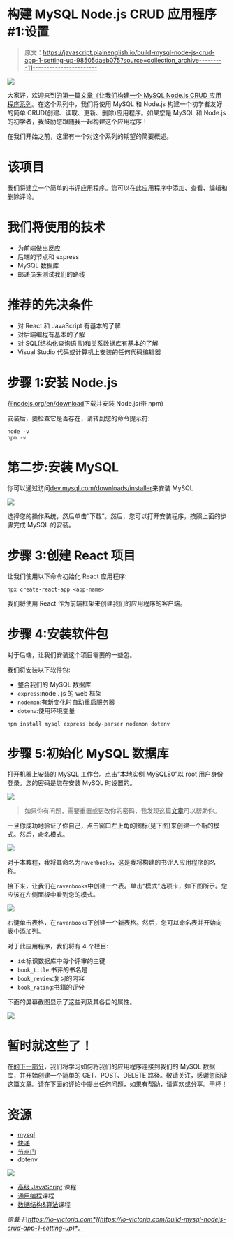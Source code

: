 # 构建 MySQL Node.js CRUD 应用程序#1:设置

> 原文：<https://javascript.plainenglish.io/build-mysql-node-js-crud-app-1-setting-up-98505daeb075?source=collection_archive---------11----------------------->

![](img/9b54384d04279055dc2ccb888f9181f6.png)

大家好，欢迎来到[的第一篇文章《让我们构建一个 MySQL Node.js CRUD 应用程序系列](https://hashnode.com/series/lets-build-a-mysql-nodejs-crud-app-ckhzrl98g022j99s11xymfqkn)。在这个系列中，我们将使用 MySQL 和 Node.js 构建一个初学者友好的简单 CRUD(创建、读取、更新、删除)应用程序。如果您是 MySQL 和 Node.js 的初学者，我鼓励您跟随我一起构建这个应用程序！

在我们开始之前，这里有一个对这个系列的期望的简要概述。

# 该项目

我们将建立一个简单的书评应用程序。您可以在此应用程序中添加、查看、编辑和删除评论。

# 我们将使用的技术

*   为前端做出反应
*   后端的节点和 express
*   MySQL 数据库
*   邮递员来测试我们的路线

# 推荐的先决条件

*   对 React 和 JavaScript 有基本的了解
*   对后端编程有基本的了解
*   对 SQL(结构化查询语言)和关系数据库有基本的了解
*   Visual Studio 代码或计算机上安装的任何代码编辑器

# 步骤 1:安装 Node.js

在[nodejs.org/en/download](http://nodejs.org/en/download)下载并安装 Node.js(带 npm)

安装后，要检查它是否存在，请转到您的命令提示符:

```
node -v
npm -v
```

# 第二步:安装 MySQL

你可以通过访问[dev.mysql.com/downloads/installer](https://dev.mysql.com/downloads/installer/)来安装 MySQL

![](img/529ee34fa0068ec063f7c126bc34ea1f.png)

选择您的操作系统，然后单击“下载”。然后，您可以打开安装程序，按照上面的步骤完成 MySQL 的安装。

# 步骤 3:创建 React 项目

让我们使用以下命令初始化 React 应用程序:

```
npx create-react-app <app-name>
```

我们将使用 React 作为前端框架来创建我们的应用程序的客户端。

# 步骤 4:安装软件包

对于后端，让我们安装这个项目需要的一些包。

我们将安装以下软件包:

*   整合我们的 MySQL 数据库
*   `express`:node . js 的 web 框架
*   `nodemon`:有新变化时自动重启服务器
*   `dotenv`:使用环境变量

```
npm install mysql express body-parser nodemon dotenv
```

# 步骤 5:初始化 MySQL 数据库

打开机器上安装的 MySQL 工作台。点击“本地实例 MySQL80”以 root 用户身份登录。您的密码是您在安装 MySQL 时设置的。

![](img/67732c3a78b632453cd484e8e94503b4.png)

> 如果你有问题，需要重置或更改你的密码，我发现这篇[文章](https://www.techrepublic.com/article/how-to-set-change-and-recover-a-mysql-root-password/)可以帮助你。

一旦你成功地验证了你自己，点击窗口左上角的图标(见下图)来创建一个新的模式。然后，命名模式。

![](img/6cc70acdb95f1edf2f215e6c496e39ab.png)

对于本教程，我将其命名为`ravenbooks`，这是我将构建的书评人应用程序的名称。

接下来，让我们在`ravenbooks`中创建一个表。单击“模式”选项卡，如下图所示。您应该在左侧面板中看到您的模式。

![](img/d1df9085e20dd8616af5319f4f195488.png)

右键单击表格，在`ravenbooks`下创建一个新表格。然后，您可以命名表并开始向表中添加列。

对于此应用程序，我们将有 4 个栏目:

*   `id`:标识数据库中每个评审的主键
*   `book_title`:书评的书名是
*   `book_review`:复习的内容
*   `book_rating`:书籍的评分

下面的屏幕截图显示了这些列及其各自的属性。

![](img/d185dcc620fe21bbb49a0be694e3b446.png)

# 暂时就这些了！

在[的下一部分](/build-a-mysql-node-js-crud-app-2-mysql-integration-7f3c337a21d1)，我们将学习如何将我们的应用程序连接到我们的 MySQL 数据库，并开始创建一个简单的 GET、POST、DELETE 路径。敬请关注，感谢您阅读这篇文章。请在下面的评论中提出任何问题，如果有帮助，请喜欢或分享。干杯！

# 资源

*   [mysql](https://www.npmjs.com/package/mysql)
*   [快递](https://www.npmjs.com/package/express)
*   [节点门](https://www.npmjs.com/package/nodemon)
*   dotenv

![](img/20df82efd0eac5e00a07129fce1a945a.png)

*   [高级 JavaScript](https://bit.ly/3Tw34nC) 课程
*   [通用编程](https://bit.ly/3AZ6NCM)课程
*   [数据结构&算法](https://bit.ly/3KziWkX)课程

*原载于*[*https://lo-victoria.com*](https://lo-victoria.com/build-mysql-nodejs-crud-app-1-setting-up)*。*